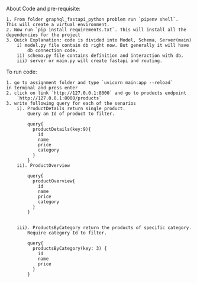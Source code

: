 About Code and pre-requisite:

    1. From folder graphql_fastapi_python problem run `pipenv shell`. 
    This will create a virtual environment.
    2. Now run `pip install requirements.txt`. This will install all the
    dependencies for the project
    3. Quick Explanation: code is divided into Model, Schema, Server(main)
        i) model.py file contain db right now. But generally it will have
            db connection code.
        ii) schema.py file contains definition and interaction with db.
        iii) server or main.py will create fastapi and routing.

To run code:

    1. go to assignment folder and type `uvicorn main:app --reload` 
    in terminal and press enter
    2. click on link `http://127.0.0.1:8000` and go to products endpoint
        `http://127.0.0.1:8000/products`
    3. write following query for each of the senarios
        i). ProductDetails return single product. 
            Query an Id of product to filter.

            query{
              productDetails(key:9){
                id
                name
                price
                category	
              }
            }
        ii). ProductOverview
            
            query{
              productOverview{
                id
                name
                price
                category
              }
            }

            
        iii). ProductsByCategory return the products of specific category. 
            Require category Id to filter.

            query{
              productsByCategory(key: 3) {
                id
                name
                price
              }
            }
